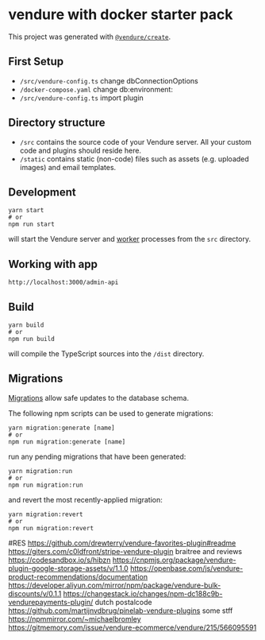 # vendure with docker starter pack

This project was generated with [`@vendure/create`](https://github.com/vendure-ecommerce/vendure/tree/master/packages/create).

## First Setup

* `/src/vendure-config.ts` change dbConnectionOptions
* `/docker-compose.yaml` change db:environment:
* `/src/vendure-config.ts` import plugin


## Directory structure

* `/src` contains the source code of your Vendure server. All your custom code and plugins should reside here.
* `/static` contains static (non-code) files such as assets (e.g. uploaded images) and email templates.

## Development

```
yarn start
# or
npm run start
```

will start the Vendure server and [worker](https://www.vendure.io/docs/developer-guide/vendure-worker/) processes from
the `src` directory.

## Working with app

`http://localhost:3000/admin-api`

## Build

```
yarn build
# or
npm run build
```

will compile the TypeScript sources into the `/dist` directory.

## Migrations

[Migrations](https://www.vendure.io/docs/developer-guide/migrations/) allow safe updates to the database schema.

The following npm scripts can be used to generate migrations:

```
yarn migration:generate [name]
# or
npm run migration:generate [name]
```

run any pending migrations that have been generated:

```
yarn migration:run
# or
npm run migration:run
```

and revert the most recently-applied migration:

```
yarn migration:revert
# or
npm run migration:revert
```

#RES
https://github.com/drewterry/vendure-favorites-plugin#readme
https://giters.com/c0ldfront/stripe-vendure-plugin
braitree and reviews
https://codesandbox.io/s/hibzn
https://cnpmjs.org/package/vendure-plugin-google-storage-assets/v/1.1.0
https://openbase.com/js/vendure-product-recommendations/documentation
https://developer.aliyun.com/mirror/npm/package/vendure-bulk-discounts/v/0.1.1
https://changestack.io/changes/npm-dc188c9b-vendurepayments-plugin/
dutch postalcode
https://github.com/martijnvdbrug/pinelab-vendure-plugins
some stff
https://npmmirror.com/~michaelbromley
https://gitmemory.com/issue/vendure-ecommerce/vendure/215/566095591
